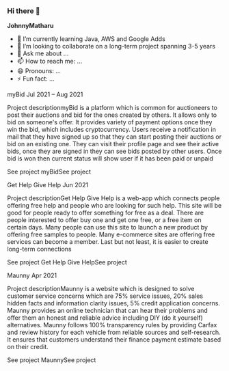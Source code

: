 ### Hi there 👋


**JohnnyMatharu** 

- 🌱 I’m currently learning Java, AWS and Google Adds
- 👯 I’m looking to collaborate on a long-term project spanning 3-5 years
- 💬 Ask me about ...
- 📫 How to reach me: ...
- 😄 Pronouns: ...
- ⚡ Fun fact: ...


myBid
Jul 2021 – Aug 2021

Project descriptionmyBid is a platform which is common for auctioneers to post their auctions and bid for the ones created by others. It allows only to bid on someone's offer. It provides variety of payment options once they win the bid, which includes cryptocurrency. Users receive a notification in mail that they have signed up so that they can start posting their auctions or bid on an existing one. They can visit their profile page and see their active bids, once they are signed in they can see bids posted by other users. Once bid is won then current status will show user if it has been paid or unpaid

See project myBidSee project


Get Help Give Help
Jun 2021

Project descriptionGet Help Give Help is a web-app which connects people offering free help and people who are looking for such help. This site will be good for people ready to offer something for free as a deal. There are people interested to offer buy one and get one free, or a free item on certain days. Many people can use this site to launch a new product by offering free samples to people. Many e-commerce sites are offering free services can become a member. Last but not least, it is easier to create long-term connections

See project Get Help Give HelpSee project


Maunny
Apr 2021

Project descriptionMaunny is a website which is designed to solve customer service concerns which are 75% service issues, 20% sales hidden facts and information clarity issues, 5% credit application concerns. Maunny provides an online technician that can hear their problems and offer them an honest and reliable advice including DIY (do it yourself) alternatives. Maunny follows 100% transparency rules by providing Carfax and review history for each vehicle from reliable sources and self-research. It ensures that customers understand their finance payment estimate based on their credit.

See project MaunnySee project

<!--

https://imdhruv99.medium.com/making-github-overview-page-interesting-with-new-readme-feature-5ffa768a73e5

-->
